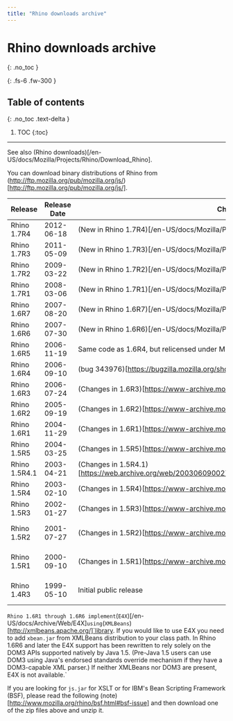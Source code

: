 ```yaml
---
title: "Rhino downloads archive"
---
```

# Rhino downloads archive
{: .no_toc }

{: .fs-6 .fw-300 }

## Table of contents
{: .no_toc .text-delta }

1. TOC
{:toc}

---
See also (Rhino downloads)[/en-US/docs/Mozilla/Projects/Rhino/Download_Rhino].

You can download binary distributions of Rhino from (http://ftp.mozilla.org/pub/mozilla.org/js/)[http://ftp.mozilla.org/pub/mozilla.org/js/].


|  Release  |  Release Date  |  Change log  |  Download link  |
|  ---  |  ---  |  ---  |  ---  |
|  Rhino 1.7R4  |  2012-06-18  |  (New in Rhino 1.7R4)[/en-US/docs/Mozilla/Projects/Rhino/New_in_Rhino_1.7R4]  |  (rhino1_7R4.zip)[https://github.com/downloads/mozilla/rhino/rhino1_7R4.zip]  |
|  Rhino 1.7R3  |  2011-05-09  |  (New in Rhino 1.7R3)[/en-US/docs/Mozilla/Projects/Rhino/New_in_Rhino_1.7R3]  |  (rhino1_7R3.zip)[http://ftp.mozilla.org/pub/mozilla.org/js/rhino1_7R3.zip]  |
|  Rhino 1.7R2  |  2009-03-22  |  (New in Rhino 1.7R2)[/en-US/docs/Mozilla/Projects/Rhino/New_in_Rhino_1.7R2]  |  (rhino1_7R2.zip)[http://ftp.mozilla.org/pub/mozilla.org/js/rhino1_7R2.zip]  |
|  Rhino 1.7R1  |  2008-03-06  |  (New in Rhino 1.7R1)[/en-US/docs/Mozilla/Projects/Rhino/New_in_Rhino_1.7R1]  |  (rhino1_7R1.zip)[http://ftp.mozilla.org/pub/mozilla.org/js/rhino1_7R1.zip]  |
|  Rhino 1.6R7  |  2007-08-20  |  (New in Rhino 1.6R7)[/en-US/docs/Mozilla/Projects/Rhino/New_in_Rhino_1.6R7]  |  (rhino1_6R7.zip)[http://ftp.mozilla.org/pub/mozilla.org/js/rhino1_6R7.zip]  |
|  Rhino 1.6R6  |  2007-07-30  |  (New in Rhino 1.6R6)[/en-US/docs/Mozilla/Projects/Rhino/New_in_Rhino_1.6R6]  |  (rhino1_6R6.zip)[http://ftp.mozilla.org/pub/mozilla.org/js/rhino1_6R6.zip]  |
|  Rhino 1.6R5  |  2006-11-19  |  Same code as 1.6R4, but relicensed under MPL/GPL.  |  (rhino1_6R5.zip)[http://ftp.mozilla.org/pub/mozilla.org/js/rhino1_6R5.zip]  |
|  Rhino 1.6R4  |  2006-09-10  |  (bug 343976)[https://bugzilla.mozilla.org/show_bug.cgi?id=343976]  |  (rhino1_6R4.zip)[http://ftp.mozilla.org/pub/mozilla.org/js/rhino1_6R4.zip]  |
|  Rhino 1.6R3  |  2006-07-24  |  (Changes in 1.6R3)[https://www-archive.mozilla.org/rhino/rhino16r3]  |  (rhino1_6R3.zip)[http://ftp.mozilla.org/pub/mozilla.org/js/rhino1_6R3.zip]  |
|  Rhino 1.6R2  |  2005-09-19  |  (Changes in 1.6R2)[https://www-archive.mozilla.org/rhino/rhino16r2]  |  (rhino1_6R2.zip)[http://ftp.mozilla.org/pub/mozilla.org/js/rhino1_6R2.zip]  |
|  Rhino 1.6R1  |  2004-11-29  |  (Changes in 1.6R1)[https://www-archive.mozilla.org/rhino/rhino16r1]  |  (rhino1_6R1.zip)[http://ftp.mozilla.org/pub/mozilla.org/js/rhino1_6R1.zip]  |
|  Rhino 1.5R5  |  2004-03-25  |  (Changes in 1.5R5)[https://www-archive.mozilla.org/rhino/rhino15r5]  |  (rhino1_5R5.zip)[http://ftp.mozilla.org/pub/mozilla.org/js/rhino1_5R5.zip]  |
|  Rhino 1.5R4.1  |  2003-04-21  |  (Changes in 1.5R4.1)[https://web.archive.org/web/20030609002716/http://www.mozilla.org/rhino/rhino15R41.html]  |  (rhino15R41.zip)[http://ftp.mozilla.org/pub/mozilla.org/js/rhino15R41.zip]  |
|  Rhino 1.5R4  |  2003-02-10  |  (Changes in 1.5R4)[https://www-archive.mozilla.org/rhino/rhino15r4]  |  (rhino15R4.zip)[http://ftp.mozilla.org/pub/mozilla.org/js/rhino15R4.zip]  |
|  Rhino 1.5R3  |  2002-01-27  |  (Changes in 1.5R3)[https://www-archive.mozilla.org/rhino/rhino15r3]  |  (rhino15R3.zip)[http://ftp.mozilla.org/pub/mozilla.org/js/rhino15R3.zip]  |
|  Rhino 1.5R2  |  2001-07-27  |  (Changes in 1.5R2)[https://www-archive.mozilla.org/rhino/rhino15r2]  |  (rhino15R2.zip)[http://ftp.mozilla.org/pub/mozilla.org/js/older-packages/rhino15R2.zip]  |
|  Rhino 1.5R1  |  2000-09-10  |  (Changes in 1.5R1)[https://www-archive.mozilla.org/rhino/rhino15r1]  |  (rhino15R1.zip)[http://ftp.mozilla.org/pub/mozilla.org/js/older-packages/rhino15R1.zip]  |
|  Rhino 1.4R3  |  1999-05-10  |  Initial public release  |  (rhino14R3.zip)[http://ftp.mozilla.org/pub/mozilla.org/js/older-packages/rhino14R3.zip]  |

`Rhino 1.6R1 through 1.6R6 implement`(`E4X`)[/en-US/docs/Archive/Web/E4X]`using`(`XMLBeans`)[http://xmlbeans.apache.org/]`library. If you would like to use E4X you need to add `xbean.jar` from XMLBeans distribution to your class path. In Rhino 1.6R6 and later the E4X support has been rewritten to rely solely on the DOM3 APIs supported natively by Java 1.5. (Pre-Java 1.5 users can use DOM3 using Java's endorsed standards override mechanism if they have a DOM3-capable XML parser.) If neither XMLBeans nor DOM3 are present, E4X is not available.`

If you are looking for `js.jar` for XSLT or for IBM's Bean Scripting Framework (BSF), please read the following (note)[http://www.mozilla.org/rhino/bsf.html#bsf-issue] and then download one of the zip files above and unzip it.